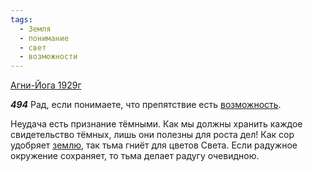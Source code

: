 ```yaml
---
tags:
  - Земля
  - понимание
  - свет
  - возможности
---
```


[Агни-Йога 1929г](/agni/1929)

___494___
Рад, если понимаете, что препятствие есть [возможность](/tag/#возможности).   

Неудача есть признание тёмными. Как мы должны хранить каждое свидетельство тёмных, лишь они полезны для роста дел! Как сор удобряет [землю](/tag/#Земля), так тьма гниёт для цветов Света. Если радужное окружение сохраняет, то тьма делает радугу очевидною.